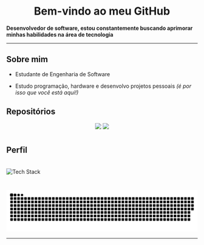 <h1 align="center">Bem-vindo ao meu GitHub</h1>

**Desenvolvedor de software, estou constantemente buscando aprimorar minhas habilidades na área de tecnologia**

---

## Sobre mim

* Estudante de Engenharia de Software

* Estudo programação, hardware e desenvolvo projetos pessoais *(é por isso que você está aqui!)*

## Repositórios
<div align="center">
    <a href="https://github.com/Dimitri-Matheus/HSR-Script" target="_blank"><img src="https://github-readme-stats-delta-six-87.vercel.app/api/pin/?username=Dimitri-Matheus&repo=HSR-Script&theme=dark&show_owner=false&hide_border=false&bg_color=0d1117&text_color=ffffff&icon_color=4B70F0&title_color=ffffff&border_color=ffffff" target="_blank"></a>
    <a href="https://github.com/Dimitri-Matheus/Web-puzzle-Bitcoin" target="_blank"><img src="https://github-readme-stats-delta-six-87.vercel.app/api/pin/?username=Dimitri-Matheus&repo=Web-puzzle-Bitcoin&theme=dark&show_owner=false&hide_border=false&bg_color=0d1117&text_color=ffffff&icon_color=4B70F0&title_color=ffffff&border_color=ffffff" target="_blank"></a>
</div>

#

## Perfil
<div>
  <div style="display: inline_block"></div><br>
  <img height="100" width="1000" align="center" src="https://github-readme-tech-stack.vercel.app/api/cards?title=Tech+Stack&titleAlign=center&lineCount=1&theme=github_dark_green&width=460&hideBg=true&bg=%230D1117&badge=%23161B22&border=%23ffffff&titleColor=%234B70F0&line1=python%2Cpython%2Cffffff%3Bhtml5%2Chtml%2Cffffff%3Bcss3%2Ccss%2Cffffff%3Bjavascript%2Cjavascript%2Cffffff%3B" alt="Tech Stack" />
</div>

#

![snake gif](https://github.com/Dimitri-Matheus/Dimitri-Matheus/blob/output/github-contribution-grid-snake-dark.svg)

---
